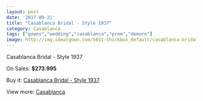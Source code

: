 ```yaml
---
layout: post
date: '2017-09-21'
title: "Casablanca Bridal - Style 1937"
category: Casablanca
tags: ["gowns","wedding","casablanca","prom","demure"]
image: http://img.idealgown.com/5651-thickbox_default/casablanca-bridal-style-1937.jpg
---
```

Casablanca Bridal - Style 1937

On Sales: **$273.995**
<a href="https://www.idealgown.com/en/casablanca/2467-casablanca-bridal-style-1937.html"><amp-img layout="responsive" width="600" height="600" src="//img.idealgown.com/5651-thickbox_default/casablanca-bridal-style-1937.jpg" alt="Casablanca Bridal - Style 1937 0" /></a>
<a href="https://www.idealgown.com/en/casablanca/2467-casablanca-bridal-style-1937.html"><amp-img layout="responsive" width="600" height="600" src="//img.idealgown.com/5653-thickbox_default/casablanca-bridal-style-1937.jpg" alt="Casablanca Bridal - Style 1937 1" /></a>
<a href="https://www.idealgown.com/en/casablanca/2467-casablanca-bridal-style-1937.html"><amp-img layout="responsive" width="600" height="600" src="//img.idealgown.com/5652-thickbox_default/casablanca-bridal-style-1937.jpg" alt="Casablanca Bridal - Style 1937 2" /></a>

Buy it: [Casablanca Bridal - Style 1937](https://www.idealgown.com/en/casablanca/2467-casablanca-bridal-style-1937.html "Casablanca Bridal - Style 1937")

View more: [Casablanca](https://www.idealgown.com/en/31-casablanca "Casablanca")